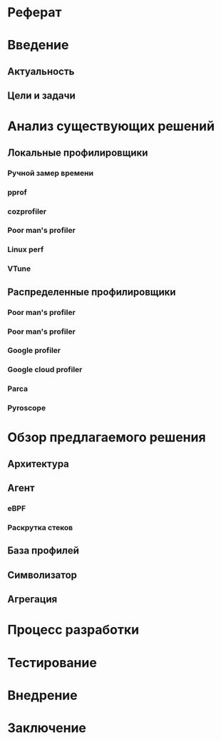 # Реферат

# Введение
## Актуальность
## Цели и задачи

# Анализ существующих решений
## Локальные профилировщики
### Ручной замер времени
### pprof
### cozprofiler
### Poor man's profiler
### Linux perf
### VTune
## Распределенные профилировщики
### Poor man's profiler
### Poor man's profiler
### Google profiler
### Google cloud profiler
### Parca
### Pyroscope

# Обзор предлагаемого решения
## Архитектура
## Агент
### eBPF
### Раскрутка стеков
## База профилей
## Символизатор
## Агрегация

# Процесс разработки

# Тестирование

# Внедрение

# Заключение
